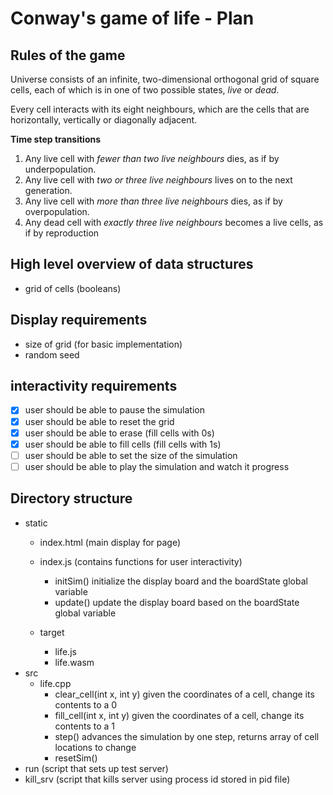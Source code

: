 # Conway's game of life - Plan

## Rules of the game

Universe consists of an infinite, two-dimensional orthogonal grid of square cells, each of which is in one of two possible states, _live_ or _dead_.

Every cell interacts with its eight neighbours, which are the cells that are horizontally, vertically or diagonally adjacent.

**Time step transitions**

1. Any live cell with _fewer than two live neighbours_ dies, as if by underpopulation.
2. Any live cell with _two or three live neighbours_ lives on to the next generation.
3. Any live cell with _more than three live neighbours_ dies, as if by overpopulation.
4. Any dead cell with _exactly three live neighbours_ becomes a live cells, as if by reproduction

## High level overview of data structures

- grid of cells (booleans)

## Display requirements

- size of grid (for basic implementation)
- random seed

## interactivity requirements

- [x] user should be able to pause the simulation 
- [x] user should be able to reset the grid
- [x] user should be able to erase (fill cells with 0s)
- [x] user should be able to fill cells (fill cells with 1s)
- [ ] user should be able to set the size of the simulation 
- [ ] user should be able to play the simulation and watch it progress

## Directory structure

- static
    - index.html (main display for page)
    - index.js (contains functions for user interactivity)
        - initSim() initialize the display board and the boardState global variable
        - update() update the display board based on the boardState global variable
 
    - target
        - life.js
        - life.wasm
- src
    - life.cpp
        - clear_cell(int x, int y) given the coordinates of a cell, change its contents to a 0
        - fill_cell(int x, int y) given the coordinates of a cell, change its contents to a 1
        - step() advances the simulation by one step, returns array of cell locations to change
        - resetSim()
- run (script that sets up test server)
- kill_srv (script that kills server using process id stored in pid file)


